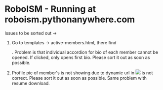 # RoboISM - Running at roboism.pythonanywhere.com

Issues to be sorted out -> 

1. Go to templates -> active-members.html, there find <div class="W3-accordion">. Problem is that individual accordion for bio of each member cannot be opened. If clicked, only opens first bio. Please sort it out as soon as possible. 

2. Profile pic of member's is not showing due to dynamic url in <img src="{{ ? }}"> is not correct. Please sort it out as soon as possible. Same problem with resume download. 


